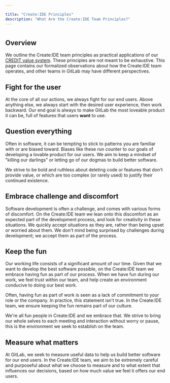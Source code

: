 ```yaml
---

title: "Create:IDE Principles"
description: "What Are the Create:IDE Team Principles?"
---
```


#





## Overview

We outline the Create:IDE team principles as practical applications of our [CREDIT value system](https://about.gitlab.com/handbook/values/). These principles are not meant to be exhaustive. This page contains our formalized observations about how the Create:IDE team operates, and other teams in GitLab may have different perspectives.

## Fight for the user

At the core of all our actions, we always fight for our end users. Above anything else, we always start with the desired user experience, then work backward. Our end goal is always to make GitLab the most loveable product it can be, full of features that users **want** to use.

## Question everything

Often in software, it can be tempting to stick to patterns you are familiar with or are biased toward. Biases like these run counter to our goals of developing a lovable product for our users. We aim to keep a mindset of "killing our darlings" or letting go of our dogmas to build better software.

We strive to be bold and ruthless about deleting code or features that don't provide value, or which are too complex (or rarely used) to justify their continued existence.

## Embrace challenge and discomfort

Software development is often a challenge, and comes with various forms of discomfort. On the Create:IDE team we lean onto this discomfort as an expected part of the development process, and look for creativity in these situations. We quickly accept situations as they are, rather than being upset or worried about them. We don't mind being surprised by challenges during development; we accept them as part of the process.

## Keep the fun

Our working life consists of a significant amount of our time. Given that we want to develop the best software possible, on the Create:IDE team we embrace having fun as part of our process. When we have fun during our work, we feel trust within our team, and help create an environment conducive to doing our best work.

Often, having fun as part of work is seen as a lack of commitment to your role or the company. In practice, this statement isn't true. In the Create:IDE team, we ensure keeping the fun remains part of our culture.

We're all fun people in Create:IDE and we embrace that. We strive to bring our whole selves to each meeting and interaction without worry or pause, this is the environment we seek to establish on the team.

## Measure what matters

At GitLab, we seek to measure useful data to help us build better software for our end users. In the Create:IDE team, we aim to be extremely careful and purposeful about what we choose to measure and to what extent that influences our decisions, based on how much value we feel it offers our end users.
